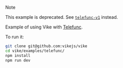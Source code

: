 > [!NOTE]
> This example is deprecated. See [`telefunc-v1`](../telefunc-v1/) instead.

Example of using Vike with [Telefunc](https://telefunc.com).

To run it:

```bash
git clone git@github.com:vikejs/vike
cd vike/examples/telefunc/
npm install
npm run dev
```
